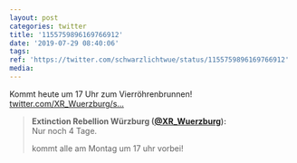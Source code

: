 ```yaml
---
layout: post
categories: twitter
title: '1155759896169766912'
date: '2019-07-29 08:40:06'
tags: 
ref: 'https://twitter.com/schwarzlichtwue/status/1155759896169766912'
media:
---
```

Kommt heute um 17 Uhr zum Vierröhrenbrunnen! [twitter.com/XR_Wuerzburg/s…](https://twitter.com/XR_Wuerzburg/status/1154350860333436928)
> <b>Extinction Rebellion Würzburg ([@XR_Wuerzburg](https://twitter.com/XR_Wuerzburg)):</b>  
>Nur noch 4 Tage.  
>  
> kommt alle am Montag um 17 uhr vorbei!   

